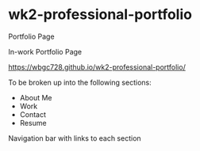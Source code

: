 # wk2-professional-portfolio
Portfolio Page

In-work Portfolio Page

https://wbgc728.github.io/wk2-professional-portfolio/

To be broken up into the following sections:

 - About Me 
 - Work
 - Contact
 - Resume

 Navigation bar with links to each section

 